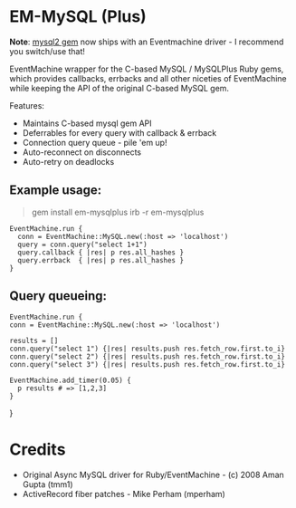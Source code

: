 # EM-MySQL (Plus)

**Note**: [mysql2 gem](https://github.com/brianmario/mysql2) now ships with an Eventmachine driver - I recommend you switch/use that!

EventMachine wrapper for the C-based MySQL / MySQLPlus Ruby gems, which provides
callbacks, errbacks and all other niceties of EventMachine while keeping the API
of the original C-based MySQL gem.

Features:

 * Maintains C-based mysql gem API
 * Deferrables for every query with callback & errback
 * Connection query queue - pile 'em up!
 * Auto-reconnect on disconnects
 * Auto-retry on deadlocks

## Example usage:
   > gem install em-mysqlplus
   > irb -r em-mysqlplus

    EventMachine.run {
      conn = EventMachine::MySQL.new(:host => 'localhost')
      query = conn.query("select 1+1")
      query.callback { |res| p res.all_hashes }
      query.errback  { |res| p res.all_hashes }
    }

## Query queueing:

    EventMachine.run {
    conn = EventMachine::MySQL.new(:host => 'localhost')

    results = []
    conn.query("select 1") {|res| results.push res.fetch_row.first.to_i}
    conn.query("select 2") {|res| results.push res.fetch_row.first.to_i}
    conn.query("select 3") {|res| results.push res.fetch_row.first.to_i}

    EventMachine.add_timer(0.05) {
      p results # => [1,2,3]
    }
  }

# Credits

 * Original Async MySQL driver for Ruby/EventMachine - (c) 2008 Aman Gupta (tmm1)
 * ActiveRecord fiber patches - Mike Perham (mperham)